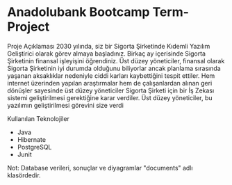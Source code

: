 # Anadolubank Bootcamp Term-Project

Proje Açıklaması
2030 yılında, siz bir Sigorta Şirketinde Kıdemli Yazılım Geliştirici olarak görev almaya başladınız. Birkaç ay
içerisinde Sigorta Şirketinin finansal işleyişini öğrendiniz. Üst düzey yöneticiler, finansal olarak Sigorta
Şirketinin iyi durumda olduğunu biliyorlar ancak planlama sırasında yaşanan aksaklıklar nedeniyle ciddi
karları kaybettiğini tespit ettiler. Hem internet üzerinden yapılan araştırmalar hem de çalışanlardan alınan
geri dönüşler sayesinde üst düzey yöneticiler Sigorta Şirketi için bir İş Zekası sistemi geliştirilmesi
gerektiğine karar verdiler. Üst düzey yöneticiler, bu yazılımın geliştirilmesi görevini size verdi


Kullanılan Teknolojiler

- Java
- Hibernate
- PostgreSQL
- Junit

Not: Database verileri, sonuçlar ve diyagramlar "documents" adlı klasördedir.


